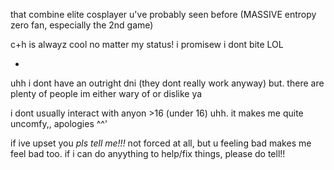 that combine elite cosplayer u've probably seen before (MASSIVE entropy zero fan, especially the 2nd game)

 c+h is alwayz cool no matter my status! i promisew i dont bite LOL

-

uhh i dont have an outright dni (they dont really work anyway) but. there are plenty of people im either wary of or dislike ya

i dont usually interact with anyon >16 (under 16) uhh. it makes me quite uncomfy,, apologies ^^'

if ive upset you _pls tell me!!!_ not forced at all, but u feeling bad makes me feel bad too. if i can do anyything to help/fix things, please do tell!!
